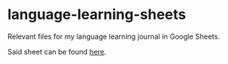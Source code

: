# language-learning-sheets
Relevant files for my language learning journal in Google Sheets.

Said sheet can be found [here](https://docs.google.com/spreadsheets/d/1op3uW3K-6i5ANWouEFrl9-HnOZBuLO7opq124-nRfhs/edit?gid=0#gid=0).
